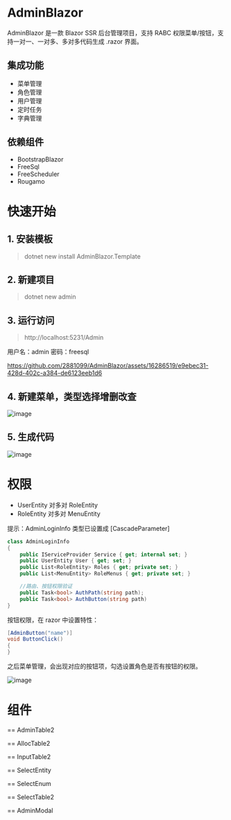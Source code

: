 # AdminBlazor

AdminBlazor 是一款 Blazor SSR 后台管理项目，支持 RABC 权限菜单/按钮，支持一对一、一对多、多对多代码生成 .razor 界面。

## 集成功能

- 菜单管理
- 角色管理
- 用户管理
- 定时任务
- 字典管理

## 依赖组件

- BootstrapBlazor
- FreeSql
- FreeScheduler
- Rougamo

# 快速开始

## 1. 安装模板

> dotnet new install AdminBlazor.Template

## 2. 新建项目

> dotnet new admin

## 3. 运行访问

> http://localhost:5231/Admin

用户名：admin 密码：freesql

https://github.com/2881099/AdminBlazor/assets/16286519/e9ebec31-428d-402c-a384-de6123eeb1d6

## 4. 新建菜单，类型选择增删改查

![image](https://github.com/2881099/AdminBlazor/assets/16286519/ab9a60f1-5fae-4722-9cd8-e4acce65bb10)

## 5. 生成代码

![image](https://github.com/2881099/AdminBlazor/assets/16286519/c65ffdd0-2755-42e5-8e0b-209c6acaff90)

# 权限

- UserEntity 对多对 RoleEntity
- RoleEntity 对多对 MenuEntity

提示：AdminLoginInfo 类型已设置成 \[CascadeParameter\]

```csharp
class AdminLoginInfo
{
    public IServiceProvider Service { get; internal set; }
    public UserEntity User { get; set; }
    public List<RoleEntity> Roles { get; private set; }
    public List<MenuEntity> RoleMenus { get; private set; }

    //路由、按钮权限验证
    public Task<bool> AuthPath(string path);
    public Task<bool> AuthButton(string path)
}
```

按钮权限，在 razor 中设置特性：

```csharp
[AdminButton("name")]
void ButtonClick()
{
}
```

之后菜单管理，会出现对应的按钮项，勾选设置角色是否有按钮的权限。

![image](https://github.com/2881099/AdminBlazor/assets/16286519/942ecd53-4f0e-421a-9d0c-0a27eb30d537)

# 组件

== AdminTable2

== AllocTable2

== InputTable2

== SelectEntity

== SelectEnum

== SelectTable2

== AdminModal
